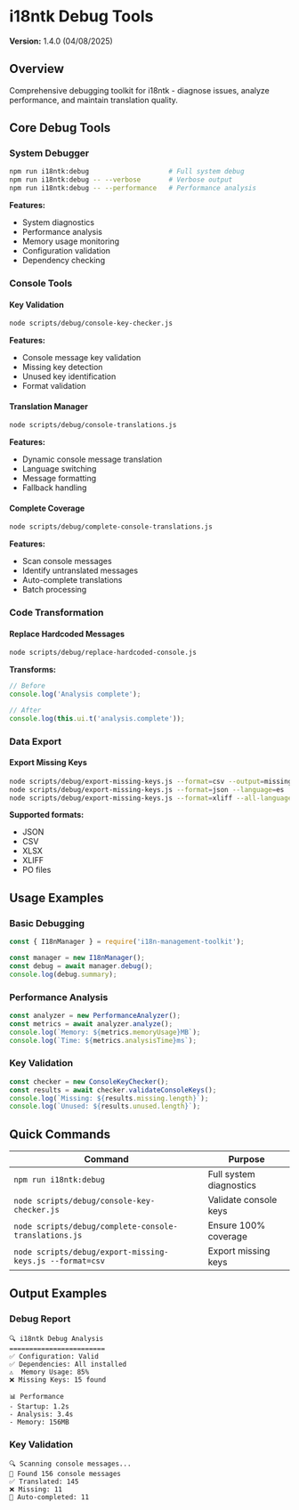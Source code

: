 # i18ntk Debug Tools

**Version:** 1.4.0 (04/08/2025)

## Overview

Comprehensive debugging toolkit for i18ntk - diagnose issues, analyze performance, and maintain translation quality.

## Core Debug Tools

### System Debugger
```bash
npm run i18ntk:debug                    # Full system debug
npm run i18ntk:debug -- --verbose       # Verbose output
npm run i18ntk:debug -- --performance   # Performance analysis
```

**Features:**
- System diagnostics
- Performance analysis
- Memory usage monitoring
- Configuration validation
- Dependency checking

### Console Tools

#### Key Validation
```bash
node scripts/debug/console-key-checker.js
```

**Features:**
- Console message key validation
- Missing key detection
- Unused key identification
- Format validation

#### Translation Manager
```bash
node scripts/debug/console-translations.js
```

**Features:**
- Dynamic console message translation
- Language switching
- Message formatting
- Fallback handling

#### Complete Coverage
```bash
node scripts/debug/complete-console-translations.js
```

**Features:**
- Scan console messages
- Identify untranslated messages
- Auto-complete translations
- Batch processing

### Code Transformation

#### Replace Hardcoded Messages
```bash
node scripts/debug/replace-hardcoded-console.js
```

**Transforms:**
```javascript
// Before
console.log('Analysis complete');

// After
console.log(this.ui.t('analysis.complete'));
```

### Data Export

#### Export Missing Keys
```bash
node scripts/debug/export-missing-keys.js --format=csv --output=missing-keys.csv
node scripts/debug/export-missing-keys.js --format=json --language=es
node scripts/debug/export-missing-keys.js --format=xliff --all-languages
```

**Supported formats:**
- JSON
- CSV
- XLSX
- XLIFF
- PO files

## Usage Examples

### Basic Debugging
```javascript
const { I18nManager } = require('i18n-management-toolkit');

const manager = new I18nManager();
const debug = await manager.debug();
console.log(debug.summary);
```

### Performance Analysis
```javascript
const analyzer = new PerformanceAnalyzer();
const metrics = await analyzer.analyze();
console.log(`Memory: ${metrics.memoryUsage}MB`);
console.log(`Time: ${metrics.analysisTime}ms`);
```

### Key Validation
```javascript
const checker = new ConsoleKeyChecker();
const results = await checker.validateConsoleKeys();
console.log(`Missing: ${results.missing.length}`);
console.log(`Unused: ${results.unused.length}`);
```

## Quick Commands

| Command | Purpose |
|---------|---------|
| `npm run i18ntk:debug` | Full system diagnostics |
| `node scripts/debug/console-key-checker.js` | Validate console keys |
| `node scripts/debug/complete-console-translations.js` | Ensure 100% coverage |
| `node scripts/debug/export-missing-keys.js --format=csv` | Export missing keys |

## Output Examples

### Debug Report
```
🔍 i18ntk Debug Analysis
========================
✅ Configuration: Valid
✅ Dependencies: All installed
⚠️  Memory Usage: 85%
❌ Missing Keys: 15 found

📊 Performance
- Startup: 1.2s
- Analysis: 3.4s
- Memory: 156MB
```

### Key Validation
```
🔍 Scanning console messages...
📁 Found 156 console messages
✅ Translated: 145
❌ Missing: 11
🔧 Auto-completed: 11
```